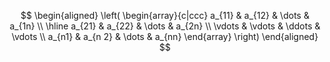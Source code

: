 $$
\begin{aligned}
\left(
\begin{array}{c|ccc}
a_{11} & a_{12} & \dots & a_{1n} \\
\hline a_{21} & a_{22} & \dots & a_{2n} \\
\vdots & \vdots & \ddots & \vdots \\
a_{n1} & a_{n 2} & \dots & a_{nn}  
\end{array}
\right)
\end{aligned}
$$